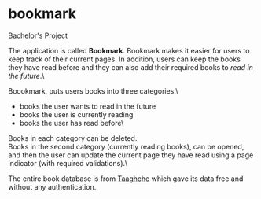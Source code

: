# bookmark
Bachelor's Project

The application is called **Bookmark**. Bookmark makes it easier for users to keep track of their current pages. In addition, users
can keep the books they have read before and they can also add their required books to *read in the future*.\

Boookmark, puts users books into three categories:\

* books the user wants to read in the future
* books the user is currently reading
* books the user has read before\

Books in each category can be deleted.\
Books in the second category (currently reading books), can be opened, and then the user can update the current page they have read using a page indicator
(with required validations).\\

The entire book database is from [Taaghche](https://taaghche.com) which gave its data free and without any authentication.
